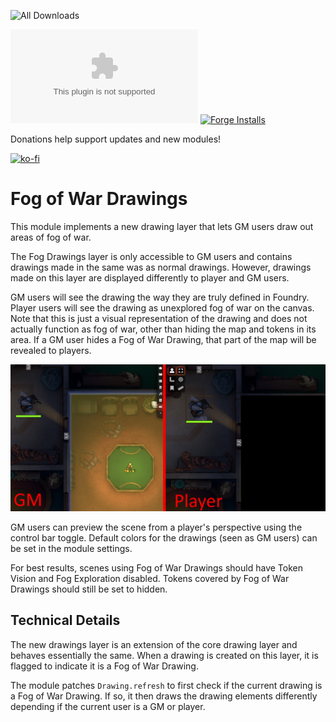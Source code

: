 ![All Downloads](https://img.shields.io/github/downloads/jessev14/fog-drawings/total?style=for-the-badge)

![Latest Release Download Count](https://img.shields.io/github/downloads/jessev14/fog-drawings/latest/FG.zip)
[![Forge Installs](https://img.shields.io/badge/dynamic/json?label=Forge%20Installs&query=package.installs&suffix=%25&url=https%3A%2F%2Fforge-vtt.com%2Fapi%2Fbazaar%2Fpackage%2Ffog-drawings&colorB=4aa94a)](https://forge-vtt.com/bazaar#package=fog-drawings)

Donations help support updates and new modules!

[![ko-fi](https://ko-fi.com/img/githubbutton_sm.svg)](https://ko-fi.com/jessev14)

# Fog of War Drawings
This module implements a new drawing layer that lets GM users draw out areas of fog of war. 

The Fog Drawings layer is only accessible to GM users and contains drawings made in the same was as normal drawings. However, drawings made on this layer are displayed differently to player and GM users.

GM users will see the drawing the way they are truly defined in Foundry. Player users will see the drawing as unexplored fog of war on the canvas. Note that this is just a visual representation of the drawing and does not actually function as fog of war, other than hiding the map and tokens in its area. If a GM user hides a Fog of War Drawing, that part of the map will be revealed to players.

<img src="/img/fog-drawings.png">

GM users can preview the scene from a player's perspective using the control bar toggle. Default colors for the drawings (seen as GM users) can be set in the module settings.

For best results, scenes using Fog of War Drawings should have Token Vision and Fog Exploration disabled. Tokens covered by Fog of War Drawings should still be set to hidden.

## Technical Details

The new drawings layer is an extension of the core drawing layer and behaves essentially the same. When a drawing is created on this layer, it is flagged to indicate it is a Fog of War Drawing.

The module patches `Drawing.refresh` to first check if the current drawing is a Fog of War Drawing. If so, it then draws the drawing elements differently depending if the current user is a GM or player.
